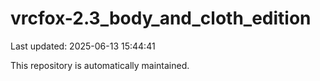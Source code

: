 # vrcfox-2.3_body_and_cloth_edition

Last updated: 2025-06-13 15:44:41

This repository is automatically maintained.
